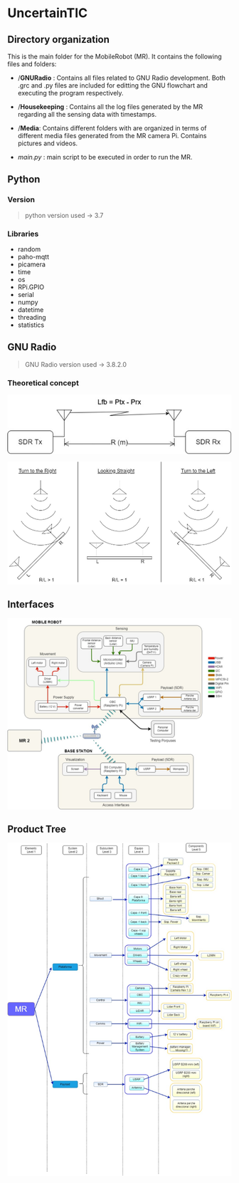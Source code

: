 # **UncertainTIC**

## **Directory organization**

This is the main folder for the MobileRobot (MR). It contains the following files and folders:

- /**GNURadio** : Contains all files related to GNU Radio development. Both .grc and .py files are included for editting the GNU flowchart and executing the program respectively.
- /**Housekeeping** : Contains all the log files generated by the MR regarding all the sensing data with timestamps.

- /**Media**: Contains different folders with are organized in terms of different media files generated from the MR camera Pi. Contains pictures and videos.

- *main.py* : main script to be executed in order to run the MR.

## **Python**

### **Version**

> python version used -> 3.7

### **Libraries**

- random
- paho-mqtt
- picamera
- time
- os
- RPi.GPIO
- serial
- numpy
- datetime
- threading
- statistics

## **GNU Radio**

> GNU Radio version used -> 3.8.2.0

### **Theoretical concept**

![alt text](Distance_estimation_diagram.jpg)

![alt text](DoA_diagram.jpg)

## **Interfaces**

![alt text](conexionado_interfaces.jpg)

## **Product Tree**

![alt text](prod_tree_MR.jpg)
